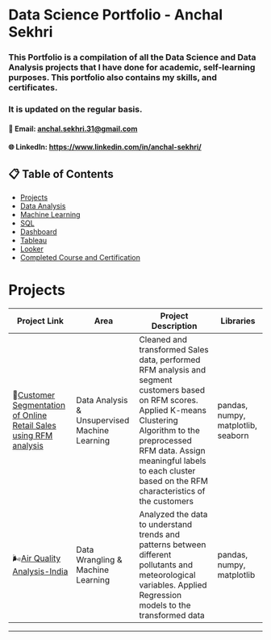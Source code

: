 # Data Science Portfolio - Anchal Sekhri

### This Portfolio is a compilation of all the Data Science and Data Analysis projects that I have done for academic, self-learning purposes. This portfolio also contains my skills, and certificates. 
### It is updated on the regular basis.

#### 📧 Email: anchal.sekhri.31@gmail.com
#### 🌐 LinkedIn: https://www.linkedin.com/in/anchal-sekhri/

## 📋 Table of Contents


- [Projects](#projects)
- [Data Analysis](#DataAnalysis)
- [Machine Learning](#MachineLearning)
- [SQL](#sql)
- [Dashboard](#Dashboard)
- [Tableau](#tableau)
- [Looker](#looker)
- [Completed Course and Certification](#CompletedCourseandCertification)


# Projects

| Project Link | Area | Project Description | Libraries |    
|---|---|---|---|
| 🛒[Customer Segmentation of Online Retail Sales using RFM analysis](https://github.com/sekhrianchal6/Customer-Segmentation-of-Online-Retail-Sales-Data-using-RFM-ANALYSIS/blob/main/Customer%20Segmentation%20of%20Online%20Retail%20Sales%20Data%20using%20RFM%20ANALYSIS.ipynb) | Data Analysis & Unsupervised Machine Learning | Cleaned and transformed Sales data, performed RFM analysis and segment customers based on RFM scores. Applied K-means Clustering Algorithm to the preprocessed RFM data. Assign meaningful labels to each cluster based on the RFM characteristics of the customers  | pandas, numpy, matplotlib, seaborn |
| 🌬️[Air Quality Analysis-India](https://github.com/sekhrianchal6/Air-quality-analysis-India/blob/main/Air%20quality%20analysis-India%20(1).ipynb) | Data Wrangling & Machine Learning | Analyzed the data to understand trends and patterns between different pollutants and meteorological variables. Applied Regression models to the transformed data| pandas, numpy, matplotlib| 

***
